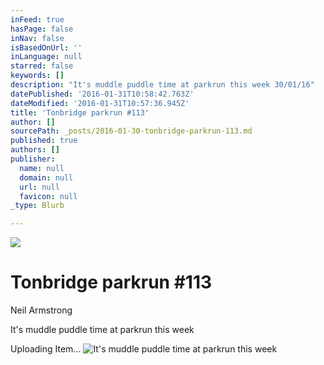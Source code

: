 ```yaml
---
inFeed: true
hasPage: false
inNav: false
isBasedOnUrl: ''
inLanguage: null
starred: false
keywords: []
description: "It's muddle puddle time at parkrun this week 30/01/16"
datePublished: '2016-01-31T10:58:42.763Z'
dateModified: '2016-01-31T10:57:36.945Z'
title: 'Tonbridge parkrun #113'
author: []
sourcePath: _posts/2016-01-30-tonbridge-parkrun-113.md
published: true
authors: []
publisher:
  name: null
  domain: null
  url: null
  favicon: null
_type: Blurb

---
```

![](https://imgflo.herokuapp.com/graph/vahj1ThiexotieMo/1e4642f25e0e4232dbcd092e7d8557da/passthrough.jpg?height=579&input=https%3A%2F%2Fs3-us-west-2.amazonaws.com%2Fthe-grid-img%2Fp%2Fdd09d8046e83f5b4266e6f83ae3fc003825c2734.jpg&width=750)

# Tonbridge parkrun \#113

Neil Armstrong

It's muddle puddle time at parkrun this week

Uploading Item...
![It's muddle puddle time at parkrun this week](https://the-grid-user-content.s3-us-west-2.amazonaws.com/de0e7888-cac0-4fb5-bb42-5efbde3e8928.jpg)